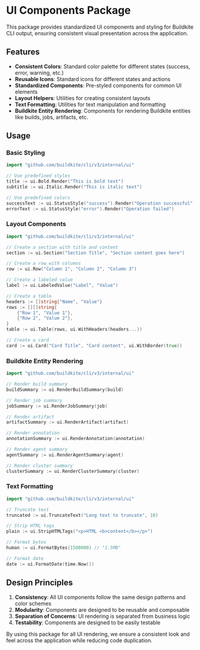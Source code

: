 # UI Components Package

This package provides standardized UI components and styling for Buildkite CLI output, ensuring consistent visual presentation across the application.

## Features

- **Consistent Colors**: Standard color palette for different states (success, error, warning, etc.)
- **Reusable Icons**: Standard icons for different states and actions
- **Standardized Components**: Pre-styled components for common UI elements
- **Layout Helpers**: Utilities for creating consistent layouts
- **Text Formatting**: Utilities for text manipulation and formatting
- **Buildkite Entity Rendering**: Components for rendering Buildkite entities like builds, jobs, artifacts, etc.

## Usage

### Basic Styling

```go
import "github.com/buildkite/cli/v3/internal/ui"

// Use predefined styles
title := ui.Bold.Render("This is bold text")
subtitle := ui.Italic.Render("This is italic text")

// Use predefined colors
successText := ui.StatusStyle("success").Render("Operation successful")
errorText := ui.StatusStyle("error").Render("Operation failed")
```

### Layout Components

```go
import "github.com/buildkite/cli/v3/internal/ui"

// Create a section with title and content
section := ui.Section("Section Title", "Section content goes here")

// Create a row with columns
row := ui.Row("Column 1", "Column 2", "Column 3")

// Create a labeled value
label := ui.LabeledValue("Label", "Value")

// Create a table
headers := []string{"Name", "Value"}
rows := [][]string{
    {"Row 1", "Value 1"},
    {"Row 2", "Value 2"},
}
table := ui.Table(rows, ui.WithHeaders(headers...))

// Create a card
card := ui.Card("Card Title", "Card content", ui.WithBorder(true))
```

### Buildkite Entity Rendering

```go
import "github.com/buildkite/cli/v3/internal/ui"

// Render build summary
buildSummary := ui.RenderBuildSummary(build)

// Render job summary
jobSummary := ui.RenderJobSummary(job)

// Render artifact
artifactSummary := ui.RenderArtifact(artifact)

// Render annotation
annotationSummary := ui.RenderAnnotation(annotation)

// Render agent summary
agentSummary := ui.RenderAgentSummary(agent)

// Render cluster summary
clusterSummary := ui.RenderClusterSummary(cluster)
```

### Text Formatting

```go
import "github.com/buildkite/cli/v3/internal/ui"

// Truncate text
truncated := ui.TruncateText("Long text to truncate", 10)

// Strip HTML tags
plain := ui.StripHTMLTags("<p>HTML <b>content</b></p>")

// Format bytes
human := ui.FormatBytes(1500000) // "1.5MB"

// Format date
date := ui.FormatDate(time.Now())
```

## Design Principles

1. **Consistency**: All UI components follow the same design patterns and color schemes
2. **Modularity**: Components are designed to be reusable and composable
3. **Separation of Concerns**: UI rendering is separated from business logic
4. **Testability**: Components are designed to be easily testable

By using this package for all UI rendering, we ensure a consistent look and feel across the application while reducing code duplication.
